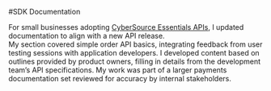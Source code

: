 #SDK Documentation

For small businesses adopting [CyberSource Essentials APIs](Payments_SDK.pdf), I updated documentation to align with a new API release.</br>
My section covered simple order API basics, integrating feedback from user testing sessions with application developers.
I developed content based on outlines provided by product owners, filling in details from the development team’s API specifications. My work was part of a larger payments documentation set reviewed for accuracy by internal stakeholders.
